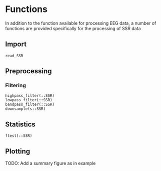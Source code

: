 # Functions

In addition to the function available for processing EEG data,
a number of functions are provided specifically for the processing of SSR data


## Import

```@docs
read_SSR
```

## Preprocessing


### Filtering

```@docs
highpass_filter(::SSR)
lowpass_filter(::SSR)
bandpass_filter(::SSR)
downsample(s::SSR)
```

## Statistics

```@docs
ftest(::SSR)
```

## Plotting

TODO: Add a summary figure as in example
